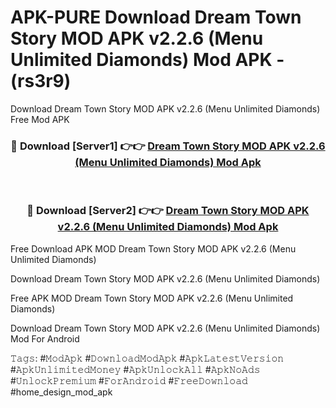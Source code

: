 # APK-PURE Download Dream Town Story MOD APK v2.2.6 (Menu Unlimited Diamonds) Mod APK - (rs3r9)
Download Dream Town Story MOD APK v2.2.6 (Menu Unlimited Diamonds) Free Mod APK

<div align="center">
<h3>🔴 Download [Server1] 👉👉 <a href="https://apk-comot.site?title=Dream_Town_Story_MOD_APK_v2.2.6_(Menu_Unlimited_Diamonds)">Dream Town Story MOD APK v2.2.6 (Menu Unlimited Diamonds) Mod Apk</a></h3><br>

<h3>🔴 Download [Server2] 👉👉 <a href="https://apk-comot.site?title=Dream_Town_Story_MOD_APK_v2.2.6_(Menu_Unlimited_Diamonds)">Dream Town Story MOD APK v2.2.6 (Menu Unlimited Diamonds) Mod Apk</a></h3>
</div>


Free Download APK MOD Dream Town Story MOD APK v2.2.6 (Menu Unlimited Diamonds)

Download Dream Town Story MOD APK v2.2.6 (Menu Unlimited Diamonds) 

Free APK MOD Dream Town Story MOD APK v2.2.6 (Menu Unlimited Diamonds) 

Download Dream Town Story MOD APK v2.2.6 (Menu Unlimited Diamonds) Mod For Android

𝚃𝚊𝚐𝚜: #𝙼𝚘𝚍𝙰𝚙𝚔 #𝙳𝚘𝚠𝚗𝚕𝚘𝚊𝚍𝙼𝚘𝚍𝙰𝚙𝚔 #𝙰𝚙𝚔𝙻𝚊𝚝𝚎𝚜𝚝𝚅𝚎𝚛𝚜𝚒𝚘𝚗 #𝙰𝚙𝚔𝚄𝚗𝚕𝚒𝚖𝚒𝚝𝚎𝚍𝙼𝚘𝚗𝚎𝚢 #𝙰𝚙𝚔𝚄𝚗𝚕𝚘𝚌𝚔𝙰𝚕𝚕 #𝙰𝚙𝚔𝙽𝚘𝙰𝚍𝚜 #𝚄𝚗𝚕𝚘𝚌𝚔𝙿𝚛𝚎𝚖𝚒𝚞𝚖 #𝙵𝚘𝚛𝙰𝚗𝚍𝚛𝚘𝚒𝚍 #𝙵𝚛𝚎𝚎𝙳𝚘𝚠𝚗𝚕𝚘𝚊𝚍 #home_design_mod_apk